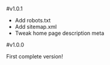 #v1.0.1

 - Add robots.txt
 - Add sitemap.xml
 - Tweak home page description meta

#v1.0.0

First complete version!
